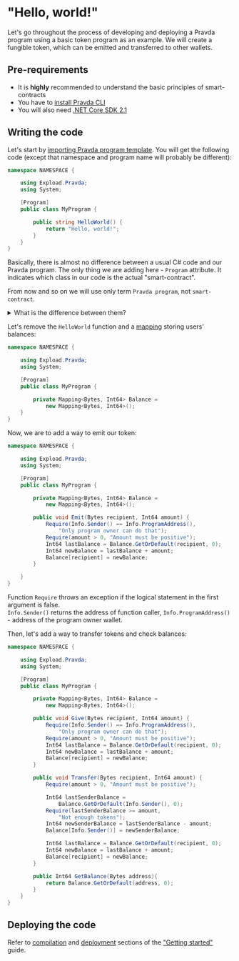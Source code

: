 # "Hello, world!"

Let's go throughout the process of developing and deploying a Pravda 
program using a basic token program as an example. We will create 
a fungible token, which can be emitted and transferred to other wallets.

## Pre-requirements

- It is **highly** recommended to understand the basic principles of smart-contracts
- You have to [install Pravda CLI](https://developers.expload.com/documentation/pravda/#installation)
- You will also need [.NET Core SDK 2.1](https://dotnet.microsoft.com/download/dotnet-core/2.1)

## Writing the code

Let's start by [importing Pravda program template](https://developers.expload.com/documentation/pravda/#importing-project-template). 
You will get the following code (except that namespace and program 
name will probably be different):  
  
```C#
namespace NAMESPACE {

    using Expload.Pravda;
    using System;

    [Program]
    public class MyProgram {

        public string HelloWorld() {
            return "Hello, world!";
        }
    }
}
```
  
Basically, there is almost no difference between a usual C# code and our 
Pravda program. The only thing we are adding here - `Program` attribute. 
It indicates which class in our code is the actual "smart-contract".  
  
From now and so on we will use only term `Pravda program`, not `smart-contract`.
  
<details>
<summary>What is the difference between them?</summary>

> A `Pravda program` can be updated (you can change its code without changing 
> program's address) and sealed (you can "seal" program's code, making it 
> impossible to update), which contradicts the usual definition of 
> what a `smart-contract` is. So, technically, it is inaccurate to call
> Pravda programs smart-contracts, as they have different functionality.

</details>

Let's remove the `HelloWorld` function and a [mapping](https://en.wikipedia.org/wiki/Associative_array) storing users' 
balances:
  
```C#
namespace NAMESPACE {

    using Expload.Pravda;
    using System;

    [Program]
    public class MyProgram {

        private Mapping<Bytes, Int64> Balance =
            new Mapping<Bytes, Int64>();
    }
}
```
  
Now, we are to add a way to emit our token:  
  
```C#
namespace NAMESPACE {

    using Expload.Pravda;
    using System;

    [Program]
    public class MyProgram {

        private Mapping<Bytes, Int64> Balance =
            new Mapping<Bytes, Int64>();

        public void Emit(Bytes recipient, Int64 amount) {
            Require(Info.Sender() == Info.ProgramAddress(), 
                "Only program owner can do that");
            Require(amount > 0, "Amount must be positive");
            Int64 lastBalance = Balance.GetOrDefault(recipient, 0);
            Int64 newBalance = lastBalance + amount;
            Balance[recipient] = newBalance;
        }

    }
}
```
  
Function `Require` throws an exception if the logical statement in the 
first argument is false.  
`Info.Sender()` returns the address of function 
caller, `Info.ProgramAddress()` - address of the program owner wallet.
  
Then, let's add a way to transfer tokens and check balances:  
  
```C#
namespace NAMESPACE {

    using Expload.Pravda;
    using System;

    [Program]
    public class MyProgram {

        private Mapping<Bytes, Int64> Balance =
            new Mapping<Bytes, Int64>();

        public void Give(Bytes recipient, Int64 amount) {
            Require(Info.Sender() == Info.ProgramAddress(), 
                "Only program owner can do that");
            Require(amount > 0, "Amount must be positive");
            Int64 lastBalance = Balance.GetOrDefault(recipient, 0);
            Int64 newBalance = lastBalance + amount;
            Balance[recipient] = newBalance;
        }

        public void Transfer(Bytes recipient, Int64 amount) {
            Require(amount > 0, "Amount must be positive");

            Int64 lastSenderBalance = 
                Balance.GetOrDefault(Info.Sender(), 0);
            Require(lastSenderBalance >= amount, 
                "Not enough tokens");
            Int64 newSenderBalance = lastSenderBalance - amount;
            Balance[Info.Sender()] = newSenderBalance;

            Int64 lastBalance = Balance.GetOrDefault(recipient, 0);
            Int64 newBalance = lastBalance + amount;
            Balance[recipient] = newBalance;
        }

        public Int64 GetBalance(Bytes address){
            return Balance.GetOrDefault(address, 0);
        }
    }
}
```

## Deploying the code
Refer to [compilation](https://developers.expload.com/documentation/pravda/#compiling-the-program) 
and [deployment](https://developers.expload.com/documentation/pravda/#deploying-to-testnet) 
sections of the ["Getting started"](https://developers.expload.com/documentation/pravda/) guide.
